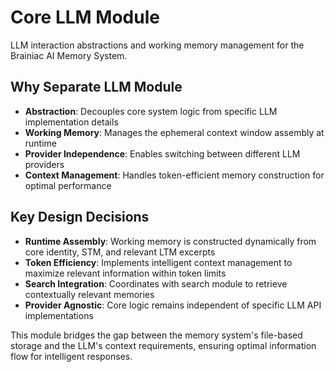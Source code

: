 # Core LLM Module

LLM interaction abstractions and working memory management for the Brainiac AI Memory System.

## Why Separate LLM Module

- **Abstraction**: Decouples core system logic from specific LLM implementation details
- **Working Memory**: Manages the ephemeral context window assembly at runtime
- **Provider Independence**: Enables switching between different LLM providers
- **Context Management**: Handles token-efficient memory construction for optimal performance

## Key Design Decisions

- **Runtime Assembly**: Working memory is constructed dynamically from core identity, STM, and relevant LTM excerpts
- **Token Efficiency**: Implements intelligent context management to maximize relevant information within token limits
- **Search Integration**: Coordinates with search module to retrieve contextually relevant memories
- **Provider Agnostic**: Core logic remains independent of specific LLM API implementations

This module bridges the gap between the memory system's file-based storage and the LLM's context requirements, ensuring optimal information flow for intelligent responses.